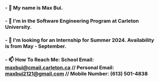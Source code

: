 ### - 👋 My name is Max Bui.
###
### - 👀 I'm in the Software Engineering Program at Carleton University.
###
### - 👯 I'm looking for an Internship for Summer 2024. Availability is from May - September.
###
### - 📫 How To Reach Me: School Email: maxbui@cmail.carleton.ca // Personal Email: maxbui2121@gmail.com // Mobile Number: (613) 501-4838

<!--
**Maxsta69/Maxsta69** is a ✨ _special_ ✨ repository because its `README.md` (this file) appears on your GitHub profile.

Here are some ideas to get you started:

- 🔭 I’m currently working on ...
- 🌱 I’m currently learning ...
- 👯 I’m looking to collaborate on ...
- 🤔 I’m looking for help with ...
- 💬 Ask me about ...
- 📫 How to reach me: ...
- 😄 Pronouns: ...
- ⚡ Fun fact: ...
-->
